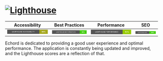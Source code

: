# [![Lighthouse](https://img.shields.io/badge/lighthouse-%23f15a24.svg?style=for-the-badge&logo=lighthouse&logoColor=white)](../lighthouse/echord_uk.html)

|                        Accessibility                         |                         Best Practices                         |                       Performance                        |                   SEO                    |
| :----------------------------------------------------------: | :------------------------------------------------------------: | :------------------------------------------------------: | :--------------------------------------: |
| ![accessibility](../lighthouse/lighthouse_accessibility.svg) | ![best-practices](../lighthouse/lighthouse_best-practices.svg) | ![performance](../lighthouse/lighthouse_performance.svg) | ![seo](../lighthouse/lighthouse_seo.svg) |

Echord is dedicated to providing a good user experience and optimal performance. The application is constantly being updated and improved, and the Lighthouse scores are a reflection of that.
